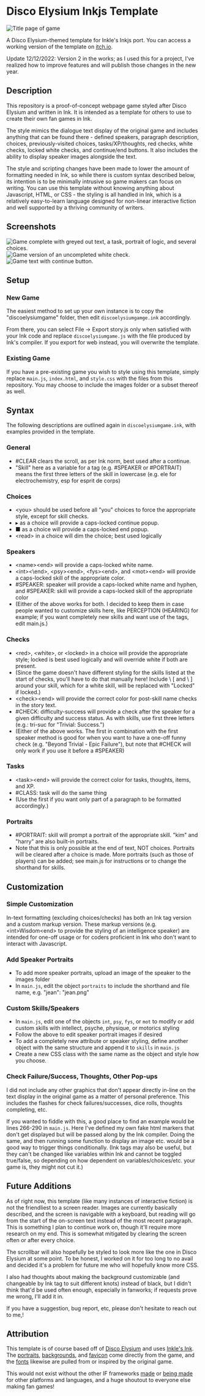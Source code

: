 # Disco Elysium Inkjs Template
![Title page of game](screenshots/title.png)

A Disco Elysium-themed template for Inkle's Inkjs port. You can access a working version of the template on [itch.io](https://isolatedphenomenon.itch.io/discoelysiumtestgame).

Update 12/12/2022: Version 2 in the works; as I used this for a project, I've realized how to improve features and will publish those changes in the new year.

## Description
This repository is a proof-of-concept webpage game styled after Disco Elysium and written in Ink. It is intended as a template for others to use to create their own fan games in Ink.

The style mimics the dialogue text display of the original game and includes anything that can be found there - defined speakers, paragraph description, choices, previously-visited choices, tasks/XP/thoughts, red checks, white checks, locked white checks, and continue/end buttons. It also includes the ability to display speaker images alongside the text.

The style and scripting changes have been made to lower the amount of formatting needed in Ink, so while there is custom syntax described below, its intention is to be minimally intrusive so game makers can focus on writing. You can use this template without knowing anything about Javascript, HTML, or CSS - the styling is all handled in Ink, which is a relatively easy-to-learn language designed for non-linear interactive fiction and well supported by a thriving community of writers.

## Screenshots
![Game complete with greyed out text, a task, portrait of logic, and several choices.](screenshots/fulldialogue.png)
![Game version of an uncompleted white check.](screenshots/whitecheck.png)
![Game text with continue button.](screenshots/continue.png)

## Setup
### New Game
The easiest method to set up your own instance is to copy the "discoelysiumgame" folder, then edit `discoelysiumgamge.ink` accordingly.

From there, you can select File -> Export story.js only when satisfied with your Ink code and replace `discoelysiumgame.js` with the file produced by Ink's compiler. If you export for web instead, you will overwrite the template.

### Existing Game
If you have a pre-existing game you wish to style using this template, simply replace `main.js`, `index.html`, and `style.css` with the files from this repository. You may choose to include the images folder or a subset thereof as well.

## Syntax
The following descriptions are outlined again in `discoelysiumgame.ink`, with examples provided in the template.

### General
  - #CLEAR clears the scroll, as per Ink norm, best used after a continue.
  - "Skill" here as a variable for a tag (e.g. #SPEAKER or #PORTRAIT) means the first three letters of the skill in lowercase (e.g. ele for electrochemistry, esp for esprit de corps)

### Choices
  - \<you\> should be used before all "you" choices to force the appropriate style, except for skill checks.
  - ▸ as a choice will provide a caps-locked continue popup.
  - ■ as a choice will provide a caps-locked end popup.
  - \<read\> in a choice will dim the choice; best used logically

### Speakers
  - \<name\>\<end\> will provide a caps-locked white name.
  - \<int\><\end\>, \<psy\>\<end\>, \<fys\>\<end\>, and \<mot\>\<end\> will provide a caps-locked skill of the appropriate color.
  - #SPEAKER: speaker will provide a caps-locked white name and hyphen, and #SPEAKER: skill will provide a caps-locked skill of the appropriate color
  - (Either of the above works for both. I decided to keep them in case people wanted to customize skills here, like PERCEPTION (HEARING) for example; if you want completely new skills and want use of the tags, edit main.js.)

### Checks
  - \<red\>, \<white\>, or \<locked\> in a choice will provide the appropriate style; locked is best used logically and will override white if both are present.
  - (Since the game doesn't have different styling for the skills listed at the start of checks, you'll have to do that manually here! Include \\ \[ and \\ \] around your skill, which for a white skill, will be replaced with "Locked" if locked.)
  - \<check\>\<end\> will provide the correct color for post-skill name checks in the story text.
  - #CHECK: difficulty-success will provide a check after the speaker for a given difficulty and success status. As with skills, use first three letters (e.g.: tri-suc for "Trivial: Success.")
  - (Either of the above works. The first in combination with the first speaker method is good for when you want to have a one-off funny check (e.g. "Beyond Trivial - Epic Failure"), but note that #CHECK will only work if you use it before a #SPEAKER)

### Tasks  
  - \<task\>\<end\> will provide the correct color for tasks, thoughts, items, and XP.
  - #CLASS: task will do the same thing
  - (Use the first if you want only part of a paragraph to be formatted accordingly.)

### Portraits
  - #PORTRAIT: skill will prompt a portrait of the appropriate skill. "kim" and "harry" are also built-in portraits.
  - Note that this is only possible at the end of text, NOT choices. Portraits will be cleared after a choice is made. More portraits (such as those of players) can be added; see main.js for instructions or to change the shorthand for skills.

## Customization
### Simple Customization
In-text formatting (excluding choices/checks) has both an Ink tag version and a custom markup version. These markup versions (e.g. \<int\>Wisdom\<end\> to provide the styling of an intelligence speaker) are intended for one-off usage or for coders proficient in Ink who don't want to interact with Javascript.

### Add Speaker Portraits
  - To add more speaker portraits, upload an image of the speaker to the images folder
  - In `main.js`, edit the object `portraits` to include the shorthand and file name, e.g. "jean": "jean.png"
  
### Custom Skills/Speakers
  - In `main.js`, edit one of the objects `int`, `psy`, `fys`, or `mot` to modify or add custom skills with intellect, psyche, physique, or motorics styling
  - Follow the above to edit speaker portrait images if desired
  - To add a completely new attribute or speaker styling, define another object with the same structure and append it to `skills` in `main.js`
  - Create a new CSS class with the same name as the object and style how you choose.

### Check Failure/Success, Thoughts, Other Pop-ups
I did not include any other graphics that don't appear directly in-line on the text display in the original game as a matter of personal preference. This includes the flashes for check failures/successes, dice rolls, thoughts completing, etc. 

If you wanted to fiddle with this, a good place to find an example would be lines 266-290 in `main.js`. Here I've defined my own fake html markers that don't get displayed but will be passed along by the Ink compiler. Doing the same, and then running some function to display an image etc. would be a good way to trigger things conditionally. (Ink tags may also be useful, but they can't be changed like variables within Ink and cannot be toggled true/false, so depending on how dependent on variables/choices/etc. your game is, they might not cut it.)

## Future Additions
As of right now, this template (like many instances of interactive fiction) is not the friendliest to a screen reader. Images are currently basically described, and the screen is navigable with a keyboard, but reading will go from the start of the on-screen text instead of the most recent paragraph. This is something I plan to continue work on, though it'll require more research on my end. This is somewhat mitigated by clearing the screen often or after every choice.

The scrollbar will also hopefully be styled to look more like the one in Disco Elysium at some point. To be honest, I worked on it for too long to no avail and decided it's a problem for future me who will hopefully know more CSS.

I also had thoughts about making the background customizable (and changeable by Ink tag to suit different knots) instead of black, but I didn't think that'd be used often enough, especially in fanworks; if requests prove me wrong, I'll add it in.

If you have a suggestion, bug report, etc, please don't hesitate to reach out to me,!

## Attribution
This template is of course based off of [Disco Elysium](https://discoelysium.com/) and uses [Inkle's Ink](https://www.inklestudios.com/ink/).
The [portraits](https://imgur.com/a/NTCGqdZ), [backgrounds](https://drive.google.com/drive/folders/12Tt0bJSNit37yg1rqhJKcRSiEuljzH3Y?usp=sharing), and [favicon](https://www.stickpng.com/img/icons-logos-emojis/tech-companies/disco-elysium-app-icon) come directly from the game, and the [fonts](https://www.reddit.com/r/DiscoElysium/comments/jlaubn/name_of_the_text_font_used_in_disco_elysium/) likewise are pulled from or inspired by the original game.

This would not exist without the other IF frameworks [made](https://github.com/apepers/DiscoElysiumTwineMacros) or [being made](https://madnessofmen.tumblr.com/post/698434383660630017/hmmm-i-kinda-want-to-write-some-disco-elysium) for other platforms and languages, and a huge shoutout to everyone else making fan games!
